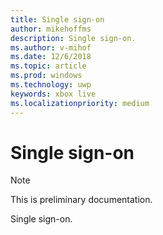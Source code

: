 ```yaml
---
title: Single sign-on
author: mikehoffms
description: Single sign-on.
ms.author: v-mihof
ms.date: 12/6/2018
ms.topic: article
ms.prod: windows
ms.technology: uwp
keywords: xbox live
ms.localizationpriority: medium
---
```


# Single sign-on

> [!NOTE]
> This is preliminary documentation.

Single sign-on.

<!-- 
## In this section

| Article | Description |
|---------|-------------|
| [Overview of single sign-on](single-sign-on-overview.md) | __ |
| [Portal configuration of single sign-on](single-sign-on-portal-config.md) | __ |
| [SDK configuration of single sign-on](single-sign-on-sdk-config.md) | __ |
 -->
